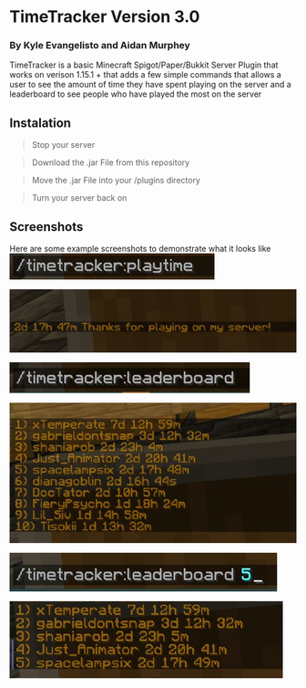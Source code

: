 # TimeTracker Version 3.0 
### By Kyle Evangelisto and Aidan Murphey

TimeTracker is a basic Minecraft Spigot/Paper/Bukkit Server Plugin that works on verison
1.15.1 + that adds a few simple commands that allows a user to see the amount of time they have
spent playing on the server and a leaderboard to see people who have played the most on the server

## Instalation
> Stop your server

> Download the .jar File from this repository

> Move the .jar File into your /plugins directory

> Turn your server back on

## Screenshots

Here are some example screenshots to demonstrate what it looks like
![/timetracker:playtime command](/img/0.JPG)

![/timetracker:playtime output](/img/1.JPG)

![/timetracker:leaderboard command](/img/2.JPG)

![/timetracker:leaderboard output](/img/3.JPG)

![/timetracker:leaderboard with custom index command](/img/4.JPG)

![/timetracker:leaderboard with custom index output](/img/5.JPG)
